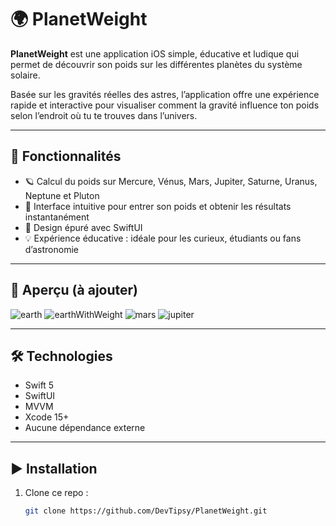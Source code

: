 # 🌍 PlanetWeight

**PlanetWeight** est une application iOS simple, éducative et ludique qui permet de découvrir son poids sur les différentes planètes du système solaire.

Basée sur les gravités réelles des astres, l’application offre une expérience rapide et interactive pour visualiser comment la gravité influence ton poids selon l’endroit où tu te trouves dans l’univers.

---

## 🚀 Fonctionnalités

- 🪐 Calcul du poids sur Mercure, Vénus, Mars, Jupiter, Saturne, Uranus, Neptune et Pluton
- 🧮 Interface intuitive pour entrer son poids et obtenir les résultats instantanément
- 🎨 Design épuré avec SwiftUI
- 💡 Expérience éducative : idéale pour les curieux, étudiants ou fans d’astronomie

---

## 📸 Aperçu (à ajouter)

![earth](https://github.com/user-attachments/assets/321d1bb9-6b1c-4df5-a69c-7aa9cfc5724f)
![earthWithWeight](https://github.com/user-attachments/assets/e00bb68d-ead6-4b94-8175-045d79615648)
![mars](https://github.com/user-attachments/assets/ac2e6a9b-f975-4b22-8e00-44b4b425dbef)
![jupiter](https://github.com/user-attachments/assets/2bdf25da-3e26-4e4b-ab28-0a0d001ffef1)

---

## 🛠 Technologies

- Swift 5
- SwiftUI
- MVVM
- Xcode 15+
- Aucune dépendance externe

---

## ▶️ Installation

1. Clone ce repo :
   ```bash
   git clone https://github.com/DevTipsy/PlanetWeight.git
